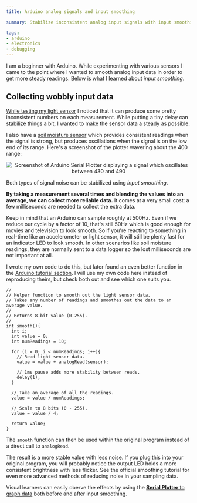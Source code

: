```yaml
---
title: Arduino analog signals and input smoothing

summary: Stabilize inconsistent analog input signals with input smoothing. Some basic math operations help us collect more reliable data.

tags:
- arduino
- electronics
- debugging
---
```


I am a beginner with Arduino. While experimenting with various sensors I came to the point where I wanted to smooth analog input data in order to get more steady readings. Below is what I learned about _input smoothing_.

## Collecting wobbly input data

[While testing my light sensor](/blog/lilypad-arduino-light-sensor-pulse-width-modulation/) I noticed that it can produce some pretty inconsistent numbers on each measurement. While putting a tiny delay can stabilize things a bit, I wanted to make the sensor data a steady as possible.

I also have a [soil moisture sensor](/blog/arduino-soil-moisture-sensor/) which provides consistent readings when the signal is strong, but produces oscillations when the signal is on the low end of its range. Here's a screenshot of the plotter wavering about the 400 range:

<center><img src="{{ site.img-host }}/img/blog/arduino-soil-moisture-sensor-oscillation.png" alt="Screenshot of Arduino Serial Plotter displaying a signal which oscillates between 430 and 490"></center>

Both types of signal noise can be stabilized using _input smoothing_.

**By taking a measurement several times and blending the values into an average, we can collect more reliable data.** It comes at a very small cost: a few milliseconds are needed to collect the extra data.

Keep in mind that an Arduino can sample roughly at 500Hz. Even if we reduce our cycle by a factor of 10, that's still 50Hz which is good enough for movies and television to look smooth. So if you're reacting to something in real-time like an accelerometer or light sensor, it will still be plenty fast for an indicator LED to look smooth. In other scenarios like soil moisture readings, they are normally sent to a data logger so the lost milliseconds are not important at all.

I wrote my own code to do this, but later found an even better function in the [Arduino tutorial section](https://www.arduino.cc/en/Tutorial/Smoothing). I will use my own code here instead of reproducing theirs, but check both out and see which one suits you.

```clike
//
// Helper function to smooth out the light sensor data.
// Takes any number of readings and smoothes out the data to an average value.
//
// Returns 8-bit value (0-255).
//
int smooth(){
  int i;
  int value = 0;
  int numReadings = 10;

  for (i = 0; i < numReadings; i++){
    // Read light sensor data.
    value = value + analogRead(sensor);

    // 1ms pause adds more stability between reads.
    delay(1);
  }

  // Take an average of all the readings.
  value = value / numReadings;

  // Scale to 8 bits (0 - 255).
  value = value / 4;

  return value;
}
```

The `smooth` function can then be used within the original program instead of a direct call to `analogRead`.

The result is a more stable value with less noise. If you plug this into your original program, you will probably notice the output LED holds a more consistent brightness with less flicker. See the official smoothing tutorial for even more advanced methods of reducing noise in your sampling data.

Visual learners can easily oberve the effects by using the [**Serial Plotter** to graph data](/blog/arduino-serial-plotter-debugging/) both before and after input smoothing. 
